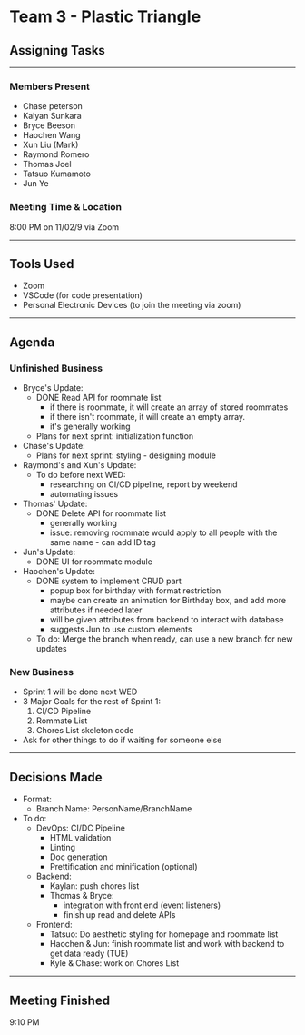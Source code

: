 # Team 3 - Plastic Triangle 
## Assigning Tasks 
 
--------

### Members Present
- Chase peterson
- Kalyan Sunkara
- Bryce Beeson
- Haochen Wang
- Xun Liu (Mark)
- Raymond Romero
- Thomas Joel
- Tatsuo Kumamoto
- Jun Ye

### Meeting Time & Location
8:00 PM on 11/02/9 via Zoom

--------

## Tools Used
- Zoom
- VSCode (for code presentation)
- Personal Electronic Devices (to join the meeting via zoom)

--------

## Agenda
### Unfinished Business
- Bryce's Update:
  - DONE Read API for roommate list
    - if there is roommate, it will create an array of stored roommates
    - if there isn't roommate, it will create an empty array.
    - it's generally working
  - Plans for next sprint: initialization function
- Chase's Update:
  - Plans for next sprint: styling - designing module
- Raymond's and Xun's Update:
  - To do before next WED:
    - researching on CI/CD pipeline, report by weekend
    - automating issues
- Thomas' Update:
  - DONE Delete API for roommate list
    - generally working
    - issue: removing roommate would apply to all people with the same name - can add ID tag
- Jun's Update:
  - DONE UI for roommate module
- Haochen's Update:
  - DONE system to implement CRUD part
    - popup box for birthday with format restriction
    - maybe can create an animation for Birthday box, and add more attributes if needed later
    - will be given attributes from backend to interact with database
    - suggests Jun to use custom elements
  - To do: Merge the branch when ready, can use a new branch for new updates
### New Business
- Sprint 1 will be done next WED
- 3 Major Goals for the rest of Sprint 1:
  1. CI/CD Pipeline
  2. Rommate List
  3. Chores List skeleton code
- Ask for other things to do if waiting for someone else

--------

## Decisions Made 
- Format:
  - Branch Name: PersonName/BranchName
- To do:
  - DevOps: CI/DC Pipeline
    - HTML validation
    - Linting
    - Doc generation
    - Prettification and minification (optional)
  - Backend:
    - Kaylan: push chores list
    - Thomas & Bryce: 
      - integration with front end (event listeners)
      - finish up read and delete APIs
  - Frontend:
    - Tatsuo: Do aesthetic styling for homepage and roommate list
    - Haochen & Jun: finish roommate list and work with backend to get data ready (TUE)
    - Kyle & Chase: work on Chores List
---------

## Meeting Finished 
9:10 PM 